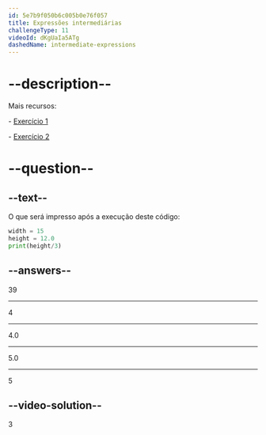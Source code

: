 ```yaml
---
id: 5e7b9f050b6c005b0e76f057
title: Expressões intermediárias
challengeType: 11
videoId: dKgUaIa5ATg
dashedName: intermediate-expressions
---
```


# --description--

Mais recursos:

\- [Exercício 1](https://youtu.be/t_4DPwsaGDY)

\- [Exercício 2](https://youtu.be/wgkC8SxraAQ)

# --question--

## --text--

O que será impresso após a execução deste código:

```python
width = 15
height = 12.0
print(height/3)
```

## --answers--

39

---

4

---

4.0

---

5.0

---

5

## --video-solution--

3

